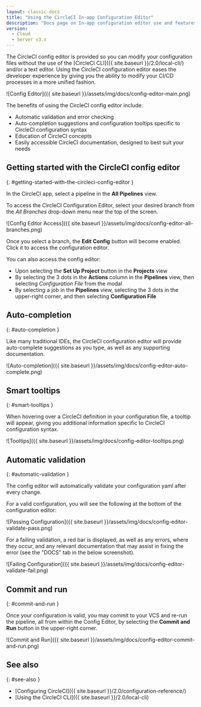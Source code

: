 ```yaml
---
layout: classic-docs
title: "Using the CircleCI In-app Configuration Editor"
description: "Docs page on In-app configuration editor use and features"
version:
  - Cloud
  - Server v3.x
---
```


The CircleCI config editor is provided so you can modify your configuration files without the use of the [CircleCI CLI]({{ site.baseurl }}/2.0/local-cli/) and/or a text editor. Using the CircleCI configuration editor eases the developer experience by giving you the ability to modify your CI/CD processes in a more unified fashion.

![Config Editor]({{ site.baseurl }}/assets/img/docs/config-editor-main.png)

The benefits of using the CircleCI config editor include:

- Automatic validation and error checking
- Auto-completion suggestions and configuration tooltips specific to CircleCI configuration syntax
- Education of CircleCI concepts
- Easily accessible CircleCI documentation, designed to best suit your needs

## Getting started with the CircleCI config editor
{: #getting-started-with-the-circleci-config-editor }

In the CircleCI app, select a pipeline in the **All Pipelines** view.

To access the CircleCI Configuration Editor, select your desired branch from the *All Branches* drop-down menu near the top of the screen.

![Config Editor Access]({{ site.baseurl }}/assets/img/docs/config-editor-all-branches.png)

Once you select a branch, the **Edit Config** button will become enabled. Click it to access the configuration editor.

You can also access the config editor:

- Upon selecting the **Set Up Project** button in the **Projects** view
- By selecting the 3 dots in the **Actions** column in the **Pipelines** view, then selecting *Configuration File* from the modal
- By selecting a job in the **Pipelines** view, selecting the 3 dots in the upper-right corner, and then selecting **Configuration File**

## Auto-completion
{: #auto-completion }

Like many traditional IDEs, the CircleCI configuration editor will provide auto-complete suggestions as you type, as well as any supporting documentation.

![Auto-completion]({{ site.baseurl }}/assets/img/docs/config-editor-auto-complete.png)

## Smart tooltips
{: #smart-tooltips }

When hovering over a CircleCI definition in your configuration file, a tooltip will appear, giving you additional information specific to CircleCI configuration syntax.

![Tooltips]({{ site.baseurl }}/assets/img/docs/config-editor-tooltips.png)

## Automatic validation
{: #automatic-validation }

The config editor will automatically validate your configuration yaml after every change.

For a valid configuration, you will see the following at the bottom of the configuration editor:

![Passing Configuration]({{ site.baseurl }}/assets/img/docs/config-editor-validate-pass.png)

For a failing validation, a red bar is displayed, as well as any errors, where they occur, and any relevant documentation that may assist in fixing the error (see the "DOCS" tab in the below screenshot).

![Failing Configuration]({{ site.baseurl }}/assets/img/docs/config-editor-validate-fail.png)

## Commit and run
{: #commit-and-run }

Once your configuration is valid, you may commit to your VCS and re-run the pipeline, all from within the Config Editor, by selecting the **Commit and Run** button in the upper-right corner.

![Commit and Run]({{ site.baseurl }}/assets/img/docs/config-editor-commit-and-run.png)

## See also
{: #see-also }

- [Configuring CircleCI]({{ site.baseurl }}/2.0/configuration-reference/)
- [Using the CircleCI CLI]({{ site.baseurl }}/2.0/local-cli)
